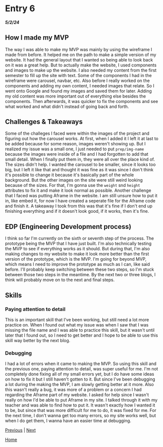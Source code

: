 # Entry 6
##### 5/2/24

## How I made my MVP
The way I was able to make my MVP was mainly by using the wireframe I made from before. It helped me on the path to make a simple version of my website. It had the general layout that I wanted so being able to look back on it was a great help. But to actually make the website, I used components and images to make up the website. I also needed my content from the first semester to fill up the site with text. Some of the components I had in the wireframe were carousel, navbar, etc. Also before I really worked on the components and adding my own content, I needed images that relate. So I went onto Google and found my images and saved them for later. Adding my old content was more important out of everything else besides the components. Then afterwards, it was quicker to fix the components and see what worked and what didn't instead of going back and forth.

## Challenges & Takeaways
Some of the challeges I faced were within the images of the project and figuring out how the carousel works. At first, when I added it I left it at last to be added because for some reason, images weren't showing up. But I realized my issue was a small one, I just needed to put `prep/img-name` because the images were inside of a file and I had forgotten to add that small detail. When I finally put them in, they were all over the place kind of. The sizes didn't help. I wanted the carousel to be smaller, since it looks too big, but I left it like that and thought it was fine as it was since I don't think it's possible to change it because it's basically part of the whole background. But the other images on the site were still weird looking because of the sizes. For that, I'm gonna use the `weight` snd `height` attributes to fix it and make it look normal as possible. Another challenge that I faced was putting Aframe in the website. I am still unsure how to put it in, like embed it, for now I have created a seperate file for the Aframe code and finish it. A takeaway I took from this was that it's fine if I don't end up finishing everything and if it doesn't look good, if it works, then it's fine.

## EDP (Engineering Development process) 
I think so far I'm currently on the sixth or seventh step of the process. The prototype being the MVP that I have just built. I'm also technically testing the MVP to see if everything works as it should. But during that, I'm also making changes to my website to make it look more better than the first version of the prototype, which is the MVP. I'm going for beyond MVP, which means I need to improve the prototype as much as I can, like said before. I'll probably keep switching between these two steps, so I'm stuck between those two steps in the meantime. By the next two or three blogs, I think will probably move on to the next and final steps.

## Skills

### Paying attention to detail

This is an important skill that I've been working, but still need a lot more practice on. When I found out what my issue was when I saw that I was missing the file name and I was able to practice this skill, but it wasn't until later that I found out, so I need to get better and I hope to be able to use this skill way better by the next blog.

### Debugging

I had a lot of errors when it came to making the MVP. So using this skill and the previous one, paying attention to detail, was super useful for me. I'm not completely done fixing all of my small errors yet, but I do have some ideas on how to fix it but I still haven't gotten to it. But since I've been debugging a lot during the making the MVP, I am slowly getting better at it more. Also this wasn't really a bug, it was more of a problem or a concern I had regarding the Aframe part of my website. I asked for help since I wasn't really on how I'd be able to put Aframe in my site. I talked through it with my teacher and was able to find how to put it. It wasn't exactly how I wanted it to be, but since that was more difficult for me to do, it was fixed for me. For the next time, I don't wanna get too many errors, so my site works well, but when I do get them, I wanna have an easier time at debugging.

[Previous](entry05.md) | [Next](entry07.md)

[Home](../README.md)
